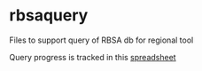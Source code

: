 rbsaquery
=========

Files to support query of RBSA db for regional tool

Query progress is tracked in this [spreadsheet](https://docs.google.com/spreadsheets/d/1nDU2nMn63y67AANp-UBVJxi7ddd5qPqpH2XPyA4Mi7I/edit?usp=sharing)